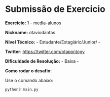 # Submissão de Exercicio

**Exercicio:** 1 - media-alunos

**Nickname:** otaviodantas

**Nível Técnico:** - Estudante/Estagiário/Junior/ -

**Twitter**: https://twitter.com/otapontopy

**Dificuldade de Resolução:** - Baixa -

**Como rodar o desafio**:

Use o comando abaixo:
```bash
python3 main.py
```
